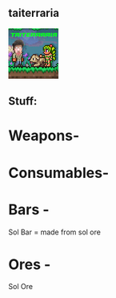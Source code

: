 ## taiterraria
![Alt text](icon.png)


## Stuff:

# Weapons-

# Consumables-

# Bars -
Sol Bar
    = made from sol ore
# Ores -
Sol Ore
